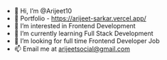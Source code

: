 - 👋 Hi, I’m @Arijeet10
- 💼 Portfolio - https://arijeet-sarkar.vercel.app/
- 👀 I’m interested in Frontend Development
- 🌱 I’m currently learning Full Stack Development
- 🔎 I’m looking for full time Frontend Developer Job
- 📫 Email me at arijeetsocial@gmail.com


<!---
Arijeet10/Arijeet10 is a ✨ special ✨ repository because its `README.md` (this file) appears on your GitHub profile.
You can click the Preview link to take a look at your changes.
--->
